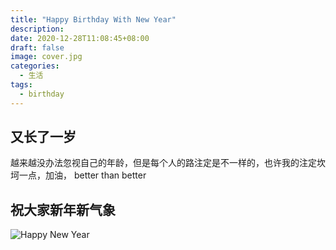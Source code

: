 ```yaml
---
title: "Happy Birthday With New Year"
description:
date: 2020-12-28T11:08:45+08:00
draft: false
image: cover.jpg
categories:
  - 生活
tags:
  - birthday
---
```


## 又长了一岁

越来越没办法忽视自己的年龄，但是每个人的路注定是不一样的，也许我的注定坎坷一点，加油， better than better

## 祝大家新年新气象

![Happy New Year](new-year.PNG)
